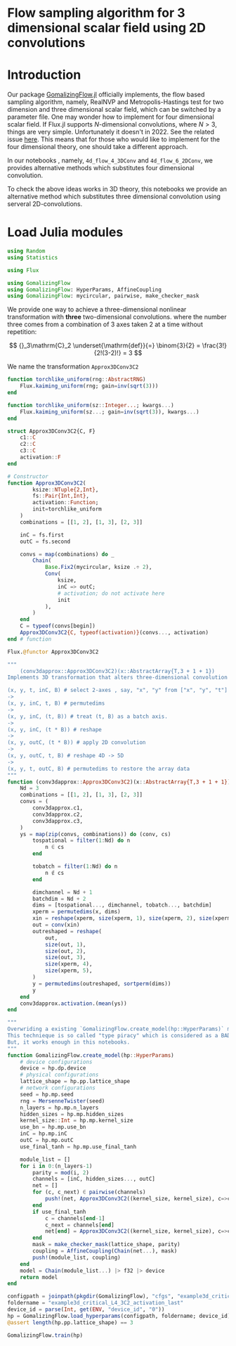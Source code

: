 # Flow sampling algorithm for 3 dimensional scalar field using 2D convolutions

# Introduction

Our package [GomalizingFlow.jl](https://github.com/AtelierArith/GomalizingFlow.jl) officially implements, the flow based
sampling algorithm, namely, RealNVP and Metropolis-Hastings test for two
dimension and three dimensional scalar field, which can be switched by a
parameter file. One may wonder how to implement for four dimensional scalar field. If Flux.jl supports $N$-dimensional convolutions, where $N > 3$, things are very simple. Unfortunately it doesn't in 2022. See the related issue [here](https://github.com/FluxML/Flux.jl/issues/451). This means that for those who would like to implement for the four dimensional theory, one should take a different approach.

In our notebooks , namely, `4d_flow_4_3DConv` and `4d_flow_6_2DConv`, we provides alternative methods which substitutes four dimensional convolution.

To check the above ideas works in 3D theory, this notebooks we provide an alternative method which substitutes three dimensional convolution using serveral 2D-convolutions.


# Load Julia modules

```julia
using Random
using Statistics

using Flux
```

```julia
using GomalizingFlow
using GomalizingFlow: HyperParams, AffineCoupling
using GomalizingFlow: mycircular, pairwise, make_checker_mask
```

We provide one way to achieve a three-dimensional nonlinear transformation with **three** two-dimensional convolutions. where the number three comes from a combination of 3 axes taken 2 at a time without repetition:

$$
{}_3\mathrm{C}_2 \underset{\mathrm{def}}{=} \binom{3}{2} = \frac{3!}{2!(3-2)!} = 3
$$

We name the transformation `Approx3DConv3C2`

```julia
function torchlike_uniform(rng::AbstractRNG)
    Flux.kaiming_uniform(rng; gain=inv(sqrt(3)))
end

function torchlike_uniform(sz::Integer...; kwargs...)
    Flux.kaiming_uniform(sz...; gain=inv(sqrt(3)), kwargs...)
end
```

```julia
struct Approx3DConv3C2{C, F}
    c1::C
    c2::C
    c3::C
    activation::F
end

# Constructor
function Approx3DConv3C2(
        ksize::NTuple{2,Int},
        fs::Pair{Int,Int},
        activation::Function;
        init=torchlike_uniform
    )
    combinations = [[1, 2], [1, 3], [2, 3]]

    inC = fs.first
    outC = fs.second

    convs = map(combinations) do _
        Chain(
            Base.Fix2(mycircular, ksize .÷ 2),
            Conv(
                ksize,
                inC => outC;
                # activation; do not activate here
                init
            ),
        )
    end
    C = typeof(convs[begin])
    Approx3DConv3C2{C, typeof(activation)}(convs..., activation)
end # function

Flux.@functor Approx3DConv3C2
```

```julia
"""
    (conv3dapprox::Approx3DConv3C2)(x::AbstractArray{T,3 + 1 + 1})
Implements 3D transformation that alters three-dimensional convolution

(x, y, t, inC, B) # select 2-axes , say, "x", "y" from ["x", "y", "t"] in this example
->
(x, y, inC, t, B) # permutedims
->
(x, y, inC, (t, B)) # treat (t, B) as a batch axis.
->
(x, y, inC, (t * B)) # reshape
->
(x, y, outC, (t * B)) # apply 2D convolution
->
(x, y, outC, t, B) # reshape 4D -> 5D
->
(x, y, t, outC, B) # permutedims to restore the array data
"""
function (conv3dapprox::Approx3DConv3C2)(x::AbstractArray{T,3 + 1 + 1}) where {T}
    Nd = 3
    combinations = [[1, 2], [1, 3], [2, 3]]
    convs = (
        conv3dapprox.c1,
        conv3dapprox.c2,
        conv3dapprox.c3,
    )
    ys = map(zip(convs, combinations)) do (conv, cs)
        tospational = filter(1:Nd) do n
            n ∈ cs
        end

        tobatch = filter(1:Nd) do n
            n ∉ cs
        end

        dimchannel = Nd + 1
        batchdim = Nd + 2
        dims = [tospational..., dimchannel, tobatch..., batchdim]
        xperm = permutedims(x, dims)
        xin = reshape(xperm, size(xperm, 1), size(xperm, 2), size(xperm, 3), Colon())
        out = conv(xin)
        outreshaped = reshape(
            out,
            size(out, 1),
            size(out, 2),
            size(out, 3),
            size(xperm, 4),
            size(xperm, 5),
        )
        y = permutedims(outreshaped, sortperm(dims))
        y
    end
    conv3dapprox.activation.(mean(ys))
end
```

```julia
"""
Overwriding a existing `GomalizingFlow.create_model(hp::HyperParams)` method for our own purpose.
This technieque is so called "type piracy" which is considered as a BAD idea.
But, it works enough in this notebooks.
"""
function GomalizingFlow.create_model(hp::HyperParams)
    # device configurations
    device = hp.dp.device
    # physical configurations
    lattice_shape = hp.pp.lattice_shape
    # network configurations
    seed = hp.mp.seed
    rng = MersenneTwister(seed)
    n_layers = hp.mp.n_layers
    hidden_sizes = hp.mp.hidden_sizes
    kernel_size::Int = hp.mp.kernel_size
    use_bn = hp.mp.use_bn
    inC = hp.mp.inC
    outC = hp.mp.outC
    use_final_tanh = hp.mp.use_final_tanh

    module_list = []
    for i in 0:(n_layers-1)
        parity = mod(i, 2)
        channels = [inC, hidden_sizes..., outC]
        net = []
        for (c, c_next) ∈ pairwise(channels)
            push!(net, Approx3DConv3C2((kernel_size, kernel_size), c=>c_next, leakyrelu; init=torchlike_uniform(rng)))
        end
        if use_final_tanh
            c = channels[end-1]
            c_next = channels[end]
            net[end] = Approx3DConv3C2((kernel_size, kernel_size), c=>c_next, tanh; init=torchlike_uniform(rng))
        end
        mask = make_checker_mask(lattice_shape, parity)
        coupling = AffineCoupling(Chain(net...), mask)
        push!(module_list, coupling)
    end
    model = Chain(module_list...) |> f32 |> device
    return model
end
```

```julia
configpath = joinpath(pkgdir(GomalizingFlow), "cfgs", "example3d_critical_L4.toml")
foldername = "example3d_critical_L4_3C2_activation_last"
device_id = parse(Int, get(ENV, "device_id", "0"))
hp = GomalizingFlow.load_hyperparams(configpath, foldername; device_id)
@assert length(hp.pp.lattice_shape) == 3
```

```julia
GomalizingFlow.train(hp)
```
